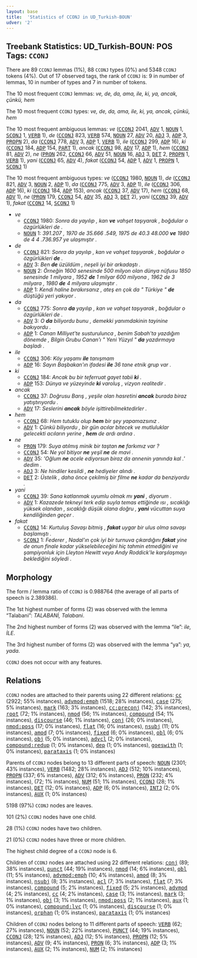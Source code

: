 ```yaml
---
layout: base
title:  'Statistics of CCONJ in UD_Turkish-BOUN'
udver: '2'
---
```


## Treebank Statistics: UD_Turkish-BOUN: POS Tags: `CCONJ`

There are 89 `CCONJ` lemmas (1%), 88 `CCONJ` types (0%) and 5348 `CCONJ` tokens (4%).
Out of 17 observed tags, the rank of `CCONJ` is: 9 in number of lemmas, 10 in number of types and 7 in number of tokens.

The 10 most frequent `CCONJ` lemmas: <em>ve, de, da, ama, ile, ki, ya, ancak, çünkü, hem</em>

The 10 most frequent `CCONJ` types:  <em>ve, de, da, ama, ile, ki, ya, ancak, çünkü, hem</em>

The 10 most frequent ambiguous lemmas: <em>ve</em> (<tt><a href="tr_boun-pos-CCONJ.html">CCONJ</a></tt> 2041, <tt><a href="tr_boun-pos-ADV.html">ADV</a></tt> 1, <tt><a href="tr_boun-pos-NOUN.html">NOUN</a></tt> 1, <tt><a href="tr_boun-pos-SCONJ.html">SCONJ</a></tt> 1, <tt><a href="tr_boun-pos-VERB.html">VERB</a></tt> 1), <em>de</em> (<tt><a href="tr_boun-pos-CCONJ.html">CCONJ</a></tt> 823, <tt><a href="tr_boun-pos-VERB.html">VERB</a></tt> 574, <tt><a href="tr_boun-pos-NOUN.html">NOUN</a></tt> 27, <tt><a href="tr_boun-pos-ADV.html">ADV</a></tt> 20, <tt><a href="tr_boun-pos-ADJ.html">ADJ</a></tt> 3, <tt><a href="tr_boun-pos-ADP.html">ADP</a></tt> 3, <tt><a href="tr_boun-pos-PROPN.html">PROPN</a></tt> 2), <em>da</em> (<tt><a href="tr_boun-pos-CCONJ.html">CCONJ</a></tt> 778, <tt><a href="tr_boun-pos-ADV.html">ADV</a></tt> 3, <tt><a href="tr_boun-pos-ADP.html">ADP</a></tt> 1, <tt><a href="tr_boun-pos-VERB.html">VERB</a></tt> 1), <em>ile</em> (<tt><a href="tr_boun-pos-CCONJ.html">CCONJ</a></tt> 299, <tt><a href="tr_boun-pos-ADP.html">ADP</a></tt> 16), <em>ki</em> (<tt><a href="tr_boun-pos-CCONJ.html">CCONJ</a></tt> 184, <tt><a href="tr_boun-pos-ADP.html">ADP</a></tt> 154, <tt><a href="tr_boun-pos-PART.html">PART</a></tt> 1), <em>ancak</em> (<tt><a href="tr_boun-pos-CCONJ.html">CCONJ</a></tt> 98, <tt><a href="tr_boun-pos-ADV.html">ADV</a></tt> 17, <tt><a href="tr_boun-pos-ADP.html">ADP</a></tt> 1), <em>hem</em> (<tt><a href="tr_boun-pos-CCONJ.html">CCONJ</a></tt> 81, <tt><a href="tr_boun-pos-ADV.html">ADV</a></tt> 2), <em>ne</em> (<tt><a href="tr_boun-pos-PRON.html">PRON</a></tt> 262, <tt><a href="tr_boun-pos-CCONJ.html">CCONJ</a></tt> 66, <tt><a href="tr_boun-pos-ADV.html">ADV</a></tt> 51, <tt><a href="tr_boun-pos-NOUN.html">NOUN</a></tt> 16, <tt><a href="tr_boun-pos-ADJ.html">ADJ</a></tt> 3, <tt><a href="tr_boun-pos-DET.html">DET</a></tt> 2, <tt><a href="tr_boun-pos-PROPN.html">PROPN</a></tt> 1, <tt><a href="tr_boun-pos-VERB.html">VERB</a></tt> 1), <em>yani</em> (<tt><a href="tr_boun-pos-CCONJ.html">CCONJ</a></tt> 65, <tt><a href="tr_boun-pos-ADV.html">ADV</a></tt> 4), <em>fakat</em> (<tt><a href="tr_boun-pos-CCONJ.html">CCONJ</a></tt> 54, <tt><a href="tr_boun-pos-ADP.html">ADP</a></tt> 1, <tt><a href="tr_boun-pos-ADV.html">ADV</a></tt> 1, <tt><a href="tr_boun-pos-PROPN.html">PROPN</a></tt> 1, <tt><a href="tr_boun-pos-SCONJ.html">SCONJ</a></tt> 1)

The 10 most frequent ambiguous types:  <em>ve</em> (<tt><a href="tr_boun-pos-CCONJ.html">CCONJ</a></tt> 1980, <tt><a href="tr_boun-pos-NOUN.html">NOUN</a></tt> 1), <em>de</em> (<tt><a href="tr_boun-pos-CCONJ.html">CCONJ</a></tt> 821, <tt><a href="tr_boun-pos-ADV.html">ADV</a></tt> 3, <tt><a href="tr_boun-pos-NOUN.html">NOUN</a></tt> 2, <tt><a href="tr_boun-pos-ADP.html">ADP</a></tt> 1), <em>da</em> (<tt><a href="tr_boun-pos-CCONJ.html">CCONJ</a></tt> 775, <tt><a href="tr_boun-pos-ADV.html">ADV</a></tt> 3, <tt><a href="tr_boun-pos-ADP.html">ADP</a></tt> 1), <em>ile</em> (<tt><a href="tr_boun-pos-CCONJ.html">CCONJ</a></tt> 306, <tt><a href="tr_boun-pos-ADP.html">ADP</a></tt> 16), <em>ki</em> (<tt><a href="tr_boun-pos-CCONJ.html">CCONJ</a></tt> 184, <tt><a href="tr_boun-pos-ADP.html">ADP</a></tt> 153), <em>ancak</em> (<tt><a href="tr_boun-pos-CCONJ.html">CCONJ</a></tt> 37, <tt><a href="tr_boun-pos-ADV.html">ADV</a></tt> 17), <em>hem</em> (<tt><a href="tr_boun-pos-CCONJ.html">CCONJ</a></tt> 68, <tt><a href="tr_boun-pos-ADV.html">ADV</a></tt> 1), <em>ne</em> (<tt><a href="tr_boun-pos-PRON.html">PRON</a></tt> 179, <tt><a href="tr_boun-pos-CCONJ.html">CCONJ</a></tt> 54, <tt><a href="tr_boun-pos-ADV.html">ADV</a></tt> 35, <tt><a href="tr_boun-pos-ADJ.html">ADJ</a></tt> 3, <tt><a href="tr_boun-pos-DET.html">DET</a></tt> 2), <em>yani</em> (<tt><a href="tr_boun-pos-CCONJ.html">CCONJ</a></tt> 39, <tt><a href="tr_boun-pos-ADV.html">ADV</a></tt> 1), <em>fakat</em> (<tt><a href="tr_boun-pos-CCONJ.html">CCONJ</a></tt> 14, <tt><a href="tr_boun-pos-SCONJ.html">SCONJ</a></tt> 1)


* <em>ve</em>
  * <tt><a href="tr_boun-pos-CCONJ.html">CCONJ</a></tt> 1980: <em>Sonra da yayılıp , kan <b>ve</b> vahşet taşıyarak , boğdular o özgürlükleri de .</em>
  * <tt><a href="tr_boun-pos-NOUN.html">NOUN</a></tt> 1: <em>391.207 , 1970 de 35.666 .549, 1975 de 40.3 48.000 <b>ve</b> 1980 de 4 4 .736.957 ye ulaşmıştır .</em>
* <em>de</em>
  * <tt><a href="tr_boun-pos-CCONJ.html">CCONJ</a></tt> 821: <em>Sonra da yayılıp , kan ve vahşet taşıyarak , boğdular o özgürlükleri <b>de</b> .</em>
  * <tt><a href="tr_boun-pos-ADV.html">ADV</a></tt> 3: <em>Ben <b>de</b> üzüldüm , neşeli iyi bir arkadaştı .</em>
  * <tt><a href="tr_boun-pos-NOUN.html">NOUN</a></tt> 2: <em>Örneğin 1600 senesinde 500 milyon olan dünya nüfusu 1850 senesinde 1 milyara , 1952 <b>de</b> 1 milyar 600 milyona , 1962 de 3 milyara , 1980 <b>de</b> 4 milyara ulaşmıştır .</em>
  * <tt><a href="tr_boun-pos-ADP.html">ADP</a></tt> 1: <em>Kendi haline bırakırsanız , ateş en çok da " Türkiye " <b>de</b> düştüğü yeri yakıyor .</em>
* <em>da</em>
  * <tt><a href="tr_boun-pos-CCONJ.html">CCONJ</a></tt> 775: <em>Sonra <b>da</b> yayılıp , kan ve vahşet taşıyarak , boğdular o özgürlükleri de .</em>
  * <tt><a href="tr_boun-pos-ADV.html">ADV</a></tt> 3: <em>O <b>da</b> biliyordu bunu , demekki yanımdakinin tayinine bakıyordu .</em>
  * <tt><a href="tr_boun-pos-ADP.html">ADP</a></tt> 1: <em>Canan Milliyet'te susturulunca , benim Sabah'ta yazdığım dönemde , Bilgin Grubu Canan'ı " Yeni Yüzyıl " <b>da</b> yazdırmaya başladı .</em>
* <em>ile</em>
  * <tt><a href="tr_boun-pos-CCONJ.html">CCONJ</a></tt> 306: <em>Köy yaşamı <b>ile</b> tanışmam</em>
  * <tt><a href="tr_boun-pos-ADP.html">ADP</a></tt> 16: <em>Sayın Başbakan'ın ifadesi <b>ile</b> 36 tane etnik grup var .</em>
* <em>ki</em>
  * <tt><a href="tr_boun-pos-CCONJ.html">CCONJ</a></tt> 184: <em>Ancak bu bir teferruat gayet tabii <b>ki</b> .</em>
  * <tt><a href="tr_boun-pos-ADP.html">ADP</a></tt> 153: <em>Dünya ve yüzeyinde <b>ki</b> varoluş , vizyon realitedir .</em>
* <em>ancak</em>
  * <tt><a href="tr_boun-pos-CCONJ.html">CCONJ</a></tt> 37: <em>Doğrusu Barış , yeşile olan hasretini <b>ancak</b> burada biraz yatıştırıyordu .</em>
  * <tt><a href="tr_boun-pos-ADV.html">ADV</a></tt> 17: <em>Seslerini <b>ancak</b> böyle işittirebilmektedirler .</em>
* <em>hem</em>
  * <tt><a href="tr_boun-pos-CCONJ.html">CCONJ</a></tt> 68: <em>Hem tutuklu olup <b>hem</b> bir şey yapamazsınız .</em>
  * <tt><a href="tr_boun-pos-ADV.html">ADV</a></tt> 1: <em>Çünkü biliyordu , bir gün acılar bitecek ve mutluluklar gelecekti acıların yerine , <b>hem</b> de ardı ardına .</em>
* <em>ne</em>
  * <tt><a href="tr_boun-pos-PRON.html">PRON</a></tt> 179: <em>Suya atılmış minik bir taştan <b>ne</b> farkımız var ?</em>
  * <tt><a href="tr_boun-pos-CCONJ.html">CCONJ</a></tt> 54: <em>Ne yol bitiyor <b>ne</b> yeşil <b>ne</b> de mavi .</em>
  * <tt><a href="tr_boun-pos-ADV.html">ADV</a></tt> 35: <em>'Oğlum <b>ne</b> acele ediyorsun biraz da annenin yanında kal .' dedim .</em>
  * <tt><a href="tr_boun-pos-ADJ.html">ADJ</a></tt> 3: <em>Ne hindiler kesildi , <b>ne</b> hediyeler alındı .</em>
  * <tt><a href="tr_boun-pos-DET.html">DET</a></tt> 2: <em>Üstelik , daha önce çekilmiş bir filme <b>ne</b> kadar da benziyordu .</em>
* <em>yani</em>
  * <tt><a href="tr_boun-pos-CCONJ.html">CCONJ</a></tt> 39: <em>Sana katlanmak uyumlu olmak mı <b>yani</b> , diyorum .</em>
  * <tt><a href="tr_boun-pos-ADV.html">ADV</a></tt> 1: <em>Kazazede tekneyi terk edip suyla temas ettiğinde ısı , sıcaklığı yüksek olandan , sıcaklığı düşük olana doğru , <b>yani</b> vücuttan suya kendiliğinden geçer .</em>
* <em>fakat</em>
  * <tt><a href="tr_boun-pos-CCONJ.html">CCONJ</a></tt> 14: <em>Kurtuluş Savaşı bitmiş , <b>fakat</b> uygar bir ulus olma savaşı başlamıştı .</em>
  * <tt><a href="tr_boun-pos-SCONJ.html">SCONJ</a></tt> 1: <em>Federer , Nadal'ın çok iyi bir turnuva çıkardığını <b>fakat</b> yine de onun finale kadar yükselebileceğini hiç tahmin etmediğini ve şampiyonluk için Lleyton Hewitt veya Andy Roddick'le karşılaşmayı beklediğini söyledi .</em>

## Morphology

The form / lemma ratio of `CCONJ` is 0.988764 (the average of all parts of speech is 2.389386).

The 1st highest number of forms (2) was observed with the lemma “Talabani”: <em>TALABANİ, Talabani</em>.

The 2nd highest number of forms (2) was observed with the lemma “ile”: <em>ile, İLE</em>.

The 3rd highest number of forms (2) was observed with the lemma “ya”: <em>ya, yada</em>.

`CCONJ` does not occur with any features.


## Relations

`CCONJ` nodes are attached to their parents using 22 different relations: <tt><a href="tr_boun-dep-cc.html">cc</a></tt> (2922; 55% instances), <tt><a href="tr_boun-dep-advmod-emph.html">advmod:emph</a></tt> (1518; 28% instances), <tt><a href="tr_boun-dep-case.html">case</a></tt> (275; 5% instances), <tt><a href="tr_boun-dep-mark.html">mark</a></tt> (163; 3% instances), <tt><a href="tr_boun-dep-cc-preconj.html">cc:preconj</a></tt> (142; 3% instances), <tt><a href="tr_boun-dep-root.html">root</a></tt> (72; 1% instances), <tt><a href="tr_boun-dep-nmod.html">nmod</a></tt> (56; 1% instances), <tt><a href="tr_boun-dep-compound.html">compound</a></tt> (54; 1% instances), <tt><a href="tr_boun-dep-discourse.html">discourse</a></tt> (46; 1% instances), <tt><a href="tr_boun-dep-conj.html">conj</a></tt> (26; 0% instances), <tt><a href="tr_boun-dep-nmod-poss.html">nmod:poss</a></tt> (17; 0% instances), <tt><a href="tr_boun-dep-flat.html">flat</a></tt> (16; 0% instances), <tt><a href="tr_boun-dep-nsubj.html">nsubj</a></tt> (11; 0% instances), <tt><a href="tr_boun-dep-amod.html">amod</a></tt> (7; 0% instances), <tt><a href="tr_boun-dep-fixed.html">fixed</a></tt> (6; 0% instances), <tt><a href="tr_boun-dep-obl.html">obl</a></tt> (6; 0% instances), <tt><a href="tr_boun-dep-obj.html">obj</a></tt> (5; 0% instances), <tt><a href="tr_boun-dep-advcl.html">advcl</a></tt> (2; 0% instances), <tt><a href="tr_boun-dep-compound-redup.html">compound:redup</a></tt> (1; 0% instances), <tt><a href="tr_boun-dep-dep.html">dep</a></tt> (1; 0% instances), <tt><a href="tr_boun-dep-goeswith.html">goeswith</a></tt> (1; 0% instances), <tt><a href="tr_boun-dep-parataxis.html">parataxis</a></tt> (1; 0% instances)

Parents of `CCONJ` nodes belong to 13 different parts of speech: <tt><a href="tr_boun-pos-NOUN.html">NOUN</a></tt> (2301; 43% instances), <tt><a href="tr_boun-pos-VERB.html">VERB</a></tt> (1482; 28% instances), <tt><a href="tr_boun-pos-ADJ.html">ADJ</a></tt> (512; 10% instances), <tt><a href="tr_boun-pos-PROPN.html">PROPN</a></tt> (337; 6% instances), <tt><a href="tr_boun-pos-ADV.html">ADV</a></tt> (312; 6% instances), <tt><a href="tr_boun-pos-PRON.html">PRON</a></tt> (232; 4% instances),  (72; 1% instances), <tt><a href="tr_boun-pos-NUM.html">NUM</a></tt> (51; 1% instances), <tt><a href="tr_boun-pos-CCONJ.html">CCONJ</a></tt> (28; 1% instances), <tt><a href="tr_boun-pos-DET.html">DET</a></tt> (12; 0% instances), <tt><a href="tr_boun-pos-ADP.html">ADP</a></tt> (6; 0% instances), <tt><a href="tr_boun-pos-INTJ.html">INTJ</a></tt> (2; 0% instances), <tt><a href="tr_boun-pos-AUX.html">AUX</a></tt> (1; 0% instances)

5198 (97%) `CCONJ` nodes are leaves.

101 (2%) `CCONJ` nodes have one child.

28 (1%) `CCONJ` nodes have two children.

21 (0%) `CCONJ` nodes have three or more children.

The highest child degree of a `CCONJ` node is 6.

Children of `CCONJ` nodes are attached using 22 different relations: <tt><a href="tr_boun-dep-conj.html">conj</a></tt> (89; 38% instances), <tt><a href="tr_boun-dep-punct.html">punct</a></tt> (44; 19% instances), <tt><a href="tr_boun-dep-nmod.html">nmod</a></tt> (14; 6% instances), <tt><a href="tr_boun-dep-obl.html">obl</a></tt> (11; 5% instances), <tt><a href="tr_boun-dep-advmod-emph.html">advmod:emph</a></tt> (10; 4% instances), <tt><a href="tr_boun-dep-amod.html">amod</a></tt> (8; 3% instances), <tt><a href="tr_boun-dep-nsubj.html">nsubj</a></tt> (8; 3% instances), <tt><a href="tr_boun-dep-acl.html">acl</a></tt> (7; 3% instances), <tt><a href="tr_boun-dep-flat.html">flat</a></tt> (7; 3% instances), <tt><a href="tr_boun-dep-compound.html">compound</a></tt> (5; 2% instances), <tt><a href="tr_boun-dep-fixed.html">fixed</a></tt> (5; 2% instances), <tt><a href="tr_boun-dep-advmod.html">advmod</a></tt> (4; 2% instances), <tt><a href="tr_boun-dep-cc.html">cc</a></tt> (4; 2% instances), <tt><a href="tr_boun-dep-case.html">case</a></tt> (3; 1% instances), <tt><a href="tr_boun-dep-mark.html">mark</a></tt> (3; 1% instances), <tt><a href="tr_boun-dep-obj.html">obj</a></tt> (3; 1% instances), <tt><a href="tr_boun-dep-nmod-poss.html">nmod:poss</a></tt> (2; 1% instances), <tt><a href="tr_boun-dep-aux.html">aux</a></tt> (1; 0% instances), <tt><a href="tr_boun-dep-compound-lvc.html">compound:lvc</a></tt> (1; 0% instances), <tt><a href="tr_boun-dep-discourse.html">discourse</a></tt> (1; 0% instances), <tt><a href="tr_boun-dep-orphan.html">orphan</a></tt> (1; 0% instances), <tt><a href="tr_boun-dep-parataxis.html">parataxis</a></tt> (1; 0% instances)

Children of `CCONJ` nodes belong to 11 different parts of speech: <tt><a href="tr_boun-pos-VERB.html">VERB</a></tt> (62; 27% instances), <tt><a href="tr_boun-pos-NOUN.html">NOUN</a></tt> (52; 22% instances), <tt><a href="tr_boun-pos-PUNCT.html">PUNCT</a></tt> (44; 19% instances), <tt><a href="tr_boun-pos-CCONJ.html">CCONJ</a></tt> (28; 12% instances), <tt><a href="tr_boun-pos-ADJ.html">ADJ</a></tt> (12; 5% instances), <tt><a href="tr_boun-pos-PROPN.html">PROPN</a></tt> (12; 5% instances), <tt><a href="tr_boun-pos-ADV.html">ADV</a></tt> (9; 4% instances), <tt><a href="tr_boun-pos-PRON.html">PRON</a></tt> (6; 3% instances), <tt><a href="tr_boun-pos-ADP.html">ADP</a></tt> (3; 1% instances), <tt><a href="tr_boun-pos-AUX.html">AUX</a></tt> (2; 1% instances), <tt><a href="tr_boun-pos-NUM.html">NUM</a></tt> (2; 1% instances)

